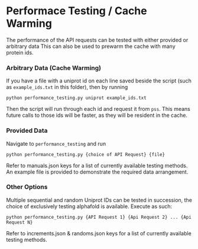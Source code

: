 # Performace Testing / Cache Warming

The performance of the API requests can be tested with either provided or arbitrary data
This can also be used to prewarm the cache with many protein ids.

### Arbitrary Data (Cache Warming)

If you have a file with a uniprot id on each line saved beside the script 
(such as `example_ids.txt` in this folder), then by running

```
python performance_testing.py uniprot example_ids.txt
```

Then the script will run through each id and request it from `pss`. 
This means future calls to those ids will be faster, as they will be resident in the cache.


### Provided Data

Navigate to `performance_testing` and run
```
python performance_testing.py {choice of API Request} {file}
```
Refer to manuals.json keys for a list of currently available testing methods. An example file is provided to demonstrate the required data arrangement.


### Other Options

Multiple sequential and random Uniprot IDs can be tested in succession, the choice of exclusively testing alphafold is available. Execute as such:
```
python performance_testing.py {API Request 1} {Api Request 2} ... {Api Request N}
```
Refer to increments.json & randoms.json keys for a list of currently available testing methods.
